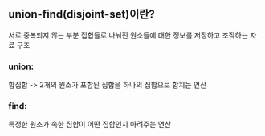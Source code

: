 ## union-find(disjoint-set)이란?
서로 중복되지 않는 부분 집합들로 나눠진 원소들에 대한 정보를 저장하고 조작하는 자료 구조
### union: 
합집합 -> 2개의 원소가 포함된 집합을 하나의 집합으로 합치는 연산
### find:
특정한 원소가 속한 집합이 어떤 집합인지 아려주는 연산
